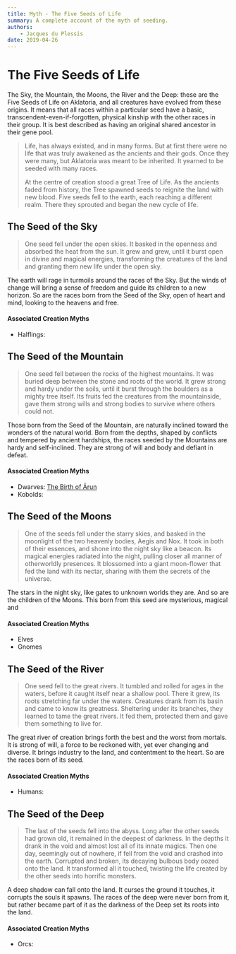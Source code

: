 ```yaml
---
title: Myth - The Five Seeds of Life
summary: A complete account of the myth of seeding.
authors:
    - Jacques du Plessis
date: 2019-04-26
---
```

# The Five Seeds of Life

The Sky, the Mountain, the Moons, the River and the Deep: these are the Five Seeds of Life on Aklatoria, and all creatures have evolved from these origins.  It means that all races within a particular seed have a basic, transcendent-even-if-forgotten, physical kinship with the other races in their group.  It is best described as having an original shared ancestor in their gene pool.

> Life, has always existed, and in many forms.  But at first there were no life that was truly awakened as the ancients and their gods.  Once they were many, but Aklatoria was meant to be inherited.  It yearned to be seeded with many races.
>
> At the centre of creation stood a great Tree of Life.  As the ancients faded from history, the Tree spawned seeds to reignite the land with new blood.  Five seeds fell to the earth, each reaching a different realm.  There they sprouted and began the new cycle of life.

## The Seed of the Sky

> One seed fell under the open skies.  It basked in the openness and absorbed the heat from the sun.  It grew and grew, until it burst open in divine and magical energies, transforming the creatures of the land and granting them new life under the open sky.

The earth will rage in turmoils around the races of the Sky.  But the winds of change will bring a sense of freedom and guide its children to a new horizon.  So are the races born from the Seed of the Sky, open of heart and mind, looking to the heavens and free.

#### Associated Creation Myths
* Halflings:

## The Seed of the Mountain

> One seed fell between the rocks of the highest mountains.  It was buried deep between the stone and roots of the world.  It grew strong and hardy under the soils, until it burst through the boulders as a mighty tree itself.  Its fruits fed the creatures from the mountainside, gave them strong wills and strong bodies to survive where others could not.

Those born from the Seed of the Mountain, are naturally inclined toward the wonders of the natural world. Born from the depths, shaped by conflicts and tempered by ancient hardships, the races seeded by the Mountains are hardy and self-inclined.  They are strong of will and body and defiant in defeat.

#### Associated Creation Myths
* Dwarves: [The Birth of Ärun](/history/myths/creation_dwarves)
* Kobolds:

## The Seed of the Moons

> One of the seeds fell under the starry skies, and basked in the moonlight of the two heavenly bodies, Aegis and Nox.  It took in both of their essences, and shone into the night sky like a beacon.  Its magical energies radiated into the night, pulling closer all manner of otherworldly presences. It blossomed into a giant moon-flower that fed the land with its nectar, sharing with them the secrets of the universe.

The stars in the night sky, like gates to unknown worlds they are.  And so are the children of the Moons.  This born from this seed are mysterious, magical and 

#### Associated Creation Myths
* Elves
* Gnomes

## The Seed of the River

> One seed fell to the great rivers.  It tumbled and rolled for ages in the waters, before it caught itself near a shallow pool.  There it grew, its roots stretching far under the waters.  Creatures drank from its basin and came to know its greatness.  Sheltering under its branches, they learned to tame the great rivers.  It fed them, protected them and gave them something to live for.

The great river of creation brings forth the best and the worst from mortals.  It is strong of will, a force to be reckoned with, yet ever changing and diverse.  It brings industry to the land, and contentment to the heart.  So are the races born of its seed.

#### Associated Creation Myths
* Humans:

## The Seed of the Deep

> The last of the seeds fell into the abyss.  Long after the other seeds had grown old, it remained in the deepest of darkness.  In the depths it drank in the void and almost lost all of its innate magics.  Then one day, seemingly out of nowhere, if fell from the void and crashed into the earth.  Corrupted and broken, its decaying bulbous body oozed onto the land.  It transformed all it touched, twisting the life created by the other seeds into horrific monsters.

A deep shadow can fall onto the land.  It curses the ground it touches, it corrupts the souls it spawns.  The races of the deep were never born from it, but rather became part of it as the darkness of the Deep set its roots into the land.

#### Associated Creation Myths
* Orcs: 